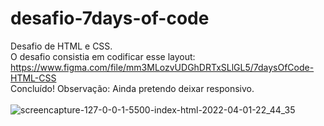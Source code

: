 # desafio-7days-of-code

Desafio de HTML e CSS. <br>
O desafio consistia em codificar esse layout: https://www.figma.com/file/mm3MLozvUDGhDRTxSLlGL5/7daysOfCode-HTML-CSS
<br>
Concluído! Observação: Ainda pretendo deixar responsivo. <br><br>
![screencapture-127-0-0-1-5500-index-html-2022-04-01-22_44_35](https://user-images.githubusercontent.com/97412434/161360756-6be89b76-054a-4839-9b4f-66926a184f57.png)
